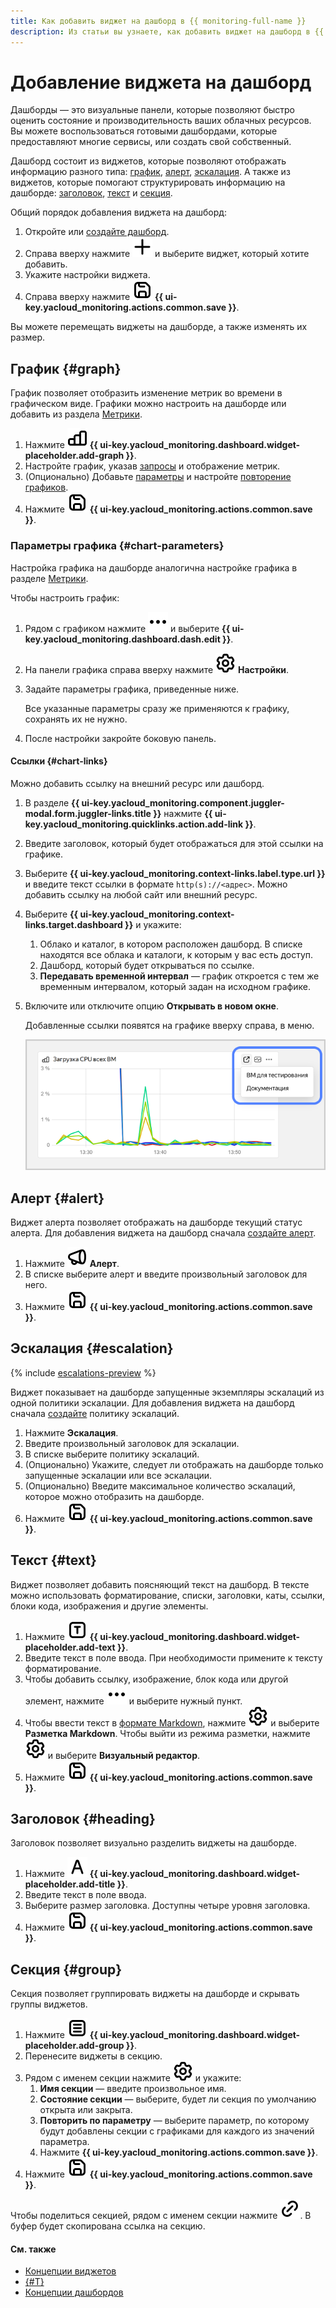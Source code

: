 ```yaml
---
title: Как добавить виджет на дашборд в {{ monitoring-full-name }}
description: Из статьи вы узнаете, как добавить виджет на дашборд в {{ monitoring-name }}.
---
```


# Добавление виджета на дашборд

Дашборды — это визуальные панели, которые позволяют быстро оценить состояние и производительность ваших облачных ресурсов. Вы можете воспользоваться готовыми дашбордами, которые предоставляют многие сервисы, или создать свой собственный.

Дашборд состоит из виджетов, которые позволяют отображать информацию разного типа: [график](#graph), [алерт](#alert), [эскалация](#escalation). А также из виджетов, которые помогают структурировать информацию на дашборде: [заголовок](#heading), [текст](#text) и [секция](#group).

Общий порядок добавления виджета на дашборд:

1. Откройте или [создайте дашборд](create.md).
1. Справа вверху нажмите ![image](../../../_assets/console-icons/plus.svg) и выберите виджет, который хотите добавить.
1. Укажите настройки виджета.
1. Справа вверху нажмите ![image](../../../_assets/console-icons/floppy-disk.svg) **{{ ui-key.yacloud_monitoring.actions.common.save }}**.

Вы можете перемещать виджеты на дашборде, а также изменять их размер.

## График {#graph}

График позволяет отобразить изменение метрик во времени в графическом виде. Графики можно настроить на дашборде или добавить из раздела [Метрики](../metric/metric-explorer.md#add-to-dashboard).

1. Нажмите ![image](../../../_assets/console-icons/chart-column.svg) **{{ ui-key.yacloud_monitoring.dashboard.widget-placeholder.add-graph }}**.
1. Настройте график, указав [запросы](../../concepts/querying.md) и отображение метрик.
1. (Опционально) Добавьте [параметры](add-parameters.md) и настройте [повторение графиков](add-parameters.md#repeated-graphs).
1. Нажмите ![image](../../../_assets/console-icons/floppy-disk.svg) **{{ ui-key.yacloud_monitoring.actions.common.save }}**.

### Параметры графика {#chart-parameters}

Настройка графика на дашборде аналогична настройке графика в разделе [Метрики](../metric/metric-explorer.md#add-graph).

Чтобы настроить график:

1. Рядом с графиком нажмите ![image](../../../_assets/console-icons/ellipsis.svg) и выберите **{{ ui-key.yacloud_monitoring.dashboard.dash.edit }}**.
1. На панели графика справа вверху нажмите ![image](../../../_assets/console-icons/gear.svg) **Настройки**.
1. Задайте параметры графика, приведенные ниже.

   Все указанные параметры сразу же применяются к графику, сохранять их не нужно.
1. После настройки закройте боковую панель.

#### Ссылки {#chart-links}

Можно добавить ссылку на внешний ресурс или дашборд.

1. В разделе **{{ ui-key.yacloud_monitoring.component.juggler-modal.form.juggler-links.title }}** нажмите **{{ ui-key.yacloud_monitoring.quicklinks.action.add-link }}**.
1. Введите заголовок, который будет отображаться для этой ссылки на графике.
1. Выберите **{{ ui-key.yacloud_monitoring.context-links.label.type.url }}** и введите текст ссылки в формате `http(s)://<адрес>`. Можно добавить ссылку на любой сайт или внешний ресурс.
1. Выберите **{{ ui-key.yacloud_monitoring.context-links.target.dashboard }}** и укажите:
   1. Облако и каталог, в котором расположен дашборд. В списке находятся все облака и каталоги, к которым у вас есть доступ.
   1. Дашборд, который будет открываться по ссылке.
   1. **Передавать временной интервал** — график откроется с тем же временным интервалом, который задан на исходном графике.
1. Включите или отключите опцию **Открывать в новом окне**.

    Добавленные ссылки появятся на графике вверху справа, в меню.

   ![](../../../_assets/monitoring/operations/dashboard/widget-graph-links.png)

## Алерт {#alert}

Виджет алерта позволяет отображать на дашборде текущий статус алерта. Для добавления виджета на дашборд сначала [создайте алерт](../alert/create-alert.md).

1. Нажмите ![image](../../../_assets/console-icons/megaphone.svg) **Алерт**.
1. В списке выберите алерт и введите произвольный заголовок для него.
1. Нажмите ![image](../../../_assets/console-icons/floppy-disk.svg) **{{ ui-key.yacloud_monitoring.actions.common.save }}**.

## Эскалация {#escalation}

{% include [escalations-preview](../../../_includes/monitoring/escalations-preview.md) %}

Виджет показывает на дашборде запущенные экземпляры эскалаций из одной политики эскалации. Для добавления виджета на дашборд сначала [создайте](../alert/create-escalation.md) политику эскалаций.

1. Нажмите **Эскалация**.
1. Введите произвольный заголовок для эскалации.
1. В списке выберите политику эскалаций.
1. (Опционально) Укажите, следует ли отображать на дашборде только запущенные эскалации или все эскалации.
1. (Опционально) Введите максимальное количество эскалаций, которое можно отобразить на дашборде.
1. Нажмите ![image](../../../_assets/console-icons/floppy-disk.svg) **{{ ui-key.yacloud_monitoring.actions.common.save }}**.

## Текст {#text}

Виджет позволяет добавить поясняющий текст на дашборд. В тексте можно использовать форматирование, списки, заголовки, каты, ссылки, блоки кода, изображения и другие элементы.

1. Нажмите ![image](../../../_assets/console-icons/square-letter-t.svg) **{{ ui-key.yacloud_monitoring.dashboard.widget-placeholder.add-text }}**.
1. Введите текст в поле ввода. При необходимости примените к тексту форматирование.
1. Чтобы добавить ссылку, изображение, блок кода или другой элемент, нажмите ![image](../../../_assets/console-icons/ellipsis.svg) и выберите нужный пункт.
1. Чтобы ввести текст в [формате Markdown](https://diplodoc.com/docs/ru/syntax/), нажмите ![image](../../../_assets/console-icons/gear.svg) и выберите **Разметка Markdown**.
   Чтобы выйти из режима разметки, нажмите ![image](../../../_assets/console-icons/gear.svg) и выберите **Визуальный редактор**.
1. Нажмите ![image](../../../_assets/console-icons/floppy-disk.svg) **{{ ui-key.yacloud_monitoring.actions.common.save }}**.

## Заголовок {#heading}

Заголовок позволяет визуально разделить виджеты на дашборде.

1. Нажмите ![image](../../../_assets/console-icons/font.svg) **{{ ui-key.yacloud_monitoring.dashboard.widget-placeholder.add-title }}**.
1. Введите текст в поле ввода.
1. Выберите размер заголовка. Доступны четыре уровня заголовка.
1. Нажмите ![image](../../../_assets/console-icons/floppy-disk.svg) **{{ ui-key.yacloud_monitoring.actions.common.save }}**.

## Секция {#group}

Секция позволяет группировать виджеты на дашборде и скрывать группы виджетов.

1. Нажмите ![image](../../../_assets/console-icons/square-bars.svg) **{{ ui-key.yacloud_monitoring.dashboard.widget-placeholder.add-group }}**.
1. Перенесите виджеты в секцию.
1. Рядом с именем секции нажмите ![image](../../../_assets/console-icons/gear.svg) и укажите:
   1. **Имя секции** — введите произвольное имя.
   1. **Состояние секции** — выберите, будет ли секция по умолчанию открыта или закрыта.
   1. **Повторить по параметру** — выберите параметр, по которому будут добавлены секции с графиками для каждого из значений параметра.
   1. Нажмите **{{ ui-key.yacloud_monitoring.actions.common.save }}**.
1. Нажмите ![image](../../../_assets/console-icons/floppy-disk.svg) **{{ ui-key.yacloud_monitoring.actions.common.save }}**.

Чтобы поделиться секцией, рядом с именем секции нажмите ![image](../../../_assets/console-icons/link.svg). В буфер будет скопирована ссылка на секцию.

#### См. также

  * [Концепции виджетов](../../concepts/visualization/widget.md)
  * [{#T}](widget-management.md)
  * [Концепции дашбордов](../../concepts/visualization/dashboard.md)
